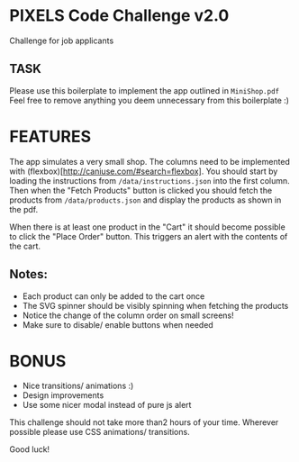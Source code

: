 # PIXELS Code Challenge v2.0
Challenge for job applicants

## TASK
Please use this boilerplate to implement the app outlined in `MiniShop.pdf`
Feel free to remove anything you deem unnecessary from this boilerplate :)

# FEATURES
The app simulates a very small shop.
The columns need to be implemented with (flexbox)[http://caniuse.com/#search=flexbox].
You should start by loading the instructions from `/data/instructions.json` into the first column.
Then when the "Fetch Products" button is clicked you should fetch the products from `/data/products.json` and display the products as shown in the pdf.

When there is at least one product in the "Cart" it should become possible to click the "Place Order" button. This triggers an alert with the contents of the cart.

## Notes:
- Each product can only be added to the cart once
- The SVG spinner should be visibly spinning when fetching the products
- Notice the change of the column order on small screens!
- Make sure to disable/ enable buttons when needed

# BONUS
- Nice transitions/ animations :)
- Design improvements
- Use some nicer modal instead of pure js alert


This challenge should not take more than2 hours of your time.
Wherever possible please use CSS animations/ transitions.

Good luck!
